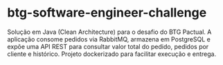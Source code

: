 # btg-software-engineer-challenge
Solução em Java (Clean Architecture) para o desafio do BTG Pactual. A aplicação consome pedidos via RabbitMQ, armazena em PostgreSQL e expõe uma API REST para consultar valor total do pedido, pedidos por cliente e histórico. Projeto dockerizado para facilitar execução e entrega.
